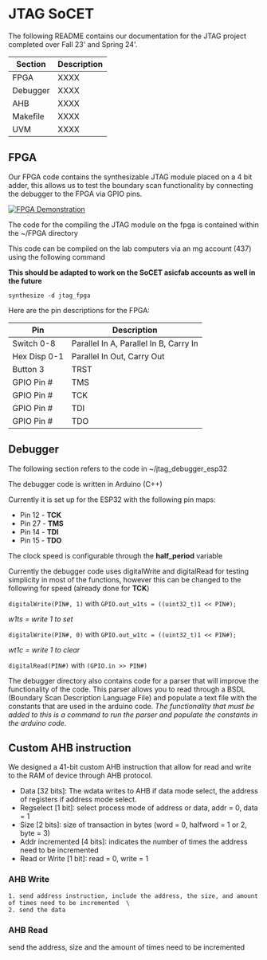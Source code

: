 
# JTAG SoCET

The following README contains our documentation for the JTAG project completed over Fall 23' and Spring 24'.

| Section | Description |
| ----------- | ----------- |
| FPGA | XXXX |
| Debugger | XXXX |
| AHB | XXXX |
| Makefile | XXXX |
| UVM | XXXX |

## FPGA

Our FPGA code contains the synthesizable JTAG module placed on a 4 bit adder, this allows us to test the boundary scan functionality by connecting the debugger to the FPGA via GPIO pins.

[![FPGA Demonstration](https://youtu.be/SV9wQ_Qm2Ac)](https://youtu.be/SV9wQ_Qm2Ac)

The code for the compiling the JTAG module on the fpga is contained within the ~/FPGA directory

This code can be compiled on the lab computers via an mg account (437) using the following command

**This should be adapted to work on the SoCET asicfab accounts as well in the future**

`synthesize -d jtag_fpga`

Here are the pin descriptions for the FPGA:

| Pin | Description |
| ----------- | ----------- |
| Switch 0-8 | Parallel In A, Parallel In B, Carry In |
| Hex Disp 0-1| Parallel In Out, Carry Out |
| Button 3 | TRST | 
| GPIO Pin # | TMS | 
| GPIO Pin # | TCK |
| GPIO Pin # | TDI |
| GPIO Pin # | TDO |


## Debugger

The following section refers to the code in ~/jtag_debugger_esp32

The debugger code is written in Arduino (C++)

Currently it is set up for the ESP32 with the following pin maps:

- Pin 12 - **TCK**
- Pin 27 - **TMS**
- Pin 14 - **TDI**
- Pin 15 - **TDO**

The clock speed is configurable through the **half_period** variable

Currently the debugger code uses digitalWrite and digitalRead for testing simplicity in most of the functions, however this can be changed to the following for speed (already done for **TCK**)

`digitalWrite(PIN#, 1)` with `GPIO.out_w1ts = ((uint32_t)1 << PIN#);` 

*w1ts = write 1 to set*

`digitalWrite(PIN#, 0)` with `GPIO.out_w1tc = ((uint32_t)1 << PIN#);`

*wt1c = write 1 to clear*

`digitalRead(PIN#)` with `(GPIO.in >> PIN#)`

The debugger directory also contains code for a parser that will improve the functionality of the code. This parser allows you to read through a BSDL (Boundary Scan Description Language File) and populate a text file with the constants that are used in the arduino code. *The functionality that must be added to this is a command to run the parser and populate the constants in the arduino code.*
## Custom AHB instruction

We designed a 41-bit custom AHB instruction that allow for read and write to the RAM of device through AHB protocol.
- Data [32 bits]: The wdata writes to AHB if data mode select, the address of registers if address mode select.
- Regselect [1 bit]: select process mode of address or data, addr = 0, data = 1
- Size [2 bits]: size of transaction in bytes (word = 0, halfword = 1 or 2, byte = 3)
- Addr incremented [4 bits]: indicates the number of times the address need to be incremented
- Read or Write [1 bit]: read = 0, write = 1

### AHB Write
    1. send address instruction, include the address, the size, and amount of times need to be incremented  \
    2. send the data
 
### AHB Read
send the address, size and the amount of times need to be incremented